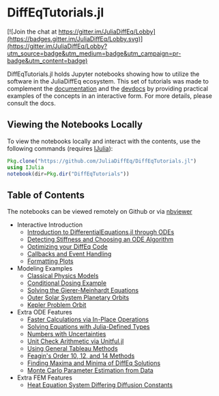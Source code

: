 # DiffEqTutorials.jl

[![Join the chat at https://gitter.im/JuliaDiffEq/Lobby](https://badges.gitter.im/JuliaDiffEq/Lobby.svg)](https://gitter.im/JuliaDiffEq/Lobby?utm_source=badge&utm_medium=badge&utm_campaign=pr-badge&utm_content=badge)

DiffEqTutorials.jl holds Jupyter notebooks showing how to utilize the software in
the JuliaDiffEq ecosystem. This set of tutorials was made to complement the
[documentation](http://docs.juliadiffeq.org/latest/) and the [devdocs](http://devdocs.juliadiffeq.org/latest/)
by providing practical examples of the concepts in an interactive form. For more details, please
consult the docs.

## Viewing the Notebooks Locally

To view the notebooks locally and interact with the contents, use the following
commands (requires [IJulia](https://github.com/JuliaLang/IJulia.jl)):

```julia
Pkg.clone("https://github.com/JuliaDiffEq/DiffEqTutorials.jl")
using IJulia
notebook(dir=Pkg.dir("DiffEqTutorials"))
```

## Table of Contents

The notebooks can be viewed remotely on Github or via [nbviewer](http://nbviewer.jupyter.org/github/JuliaDiffEq/DiffEqTutorials.jl/tree/master/)

- Interactive Introduction
  - [Introduction to DifferentialEquations.jl through ODEs](http://nbviewer.jupyter.org/github/JuliaDiffEq/DiffEqTutorials.jl/blob/master/Introduction/ODEIntroduction.ipynb)
  - [Detecting Stiffness and Choosing an ODE Algorithm](http://nbviewer.jupyter.org/github/JuliaDiffEq/DiffEqTutorials.jl/blob/master/Introduction/ChoosingODEAlgorithm.ipynb)
  - [Optimizing your DiffEq Code](http://nbviewer.jupyter.org/github/JuliaDiffEq/DiffEqTutorials.jl/blob/master/Introduction/OptimizingDiffEqCode.ipynb)
  - [Callbacks and Event Handling](http://nbviewer.jupyter.org/github/JuliaDiffEq/DiffEqTutorials.jl/blob/master/Introduction/CallbacksAndEvents.ipynb)
  - [Formatting Plots](http://nbviewer.jupyter.org/github/JuliaDiffEq/DiffEqTutorials.jl/blob/master/Introduction/FormattingPlots.ipynb)
- Modeling Examples
  - [Classical Physics Models](http://nbviewer.jupyter.org/github/JuliaDiffEq/DiffEqTutorials.jl/blob/master/PhysicalModels/ClassicalPhysics.ipynb)
  - [Conditional Dosing Example](http://nbviewer.jupyter.org/github/JuliaDiffEq/DiffEqTutorials.jl/blob/master/ExtraODEFeatures/ConditionalDosing.ipynb)
  - [Solving the Gierer-Meinhardt  Equations](http://nbviewer.jupyter.org/github/JuliaDiffEq/DiffEqTutorials.jl/blob/master/ExtraFEMFeatures/Solving%20the%20Gierer-Meinhardt%20Equations.ipynb)
  - [Outer Solar System Planetary Orbits](http://nbviewer.jupyter.org/github/JuliaDiffEq/DiffEqTutorials.jl/blob/master/PhysicalModels/Outer-Solar-System.ipynb)
  - [Kepler Problem Orbit](http://nbviewer.jupyter.org/github/JuliaDiffEq/DiffEqTutorials.jl/blob/master/PhysicalModels/KeplerProblem.ipynb)
- Extra ODE Features
  - [Faster Calculations via In-Place Operations](http://nbviewer.jupyter.org/github/JuliaDiffEq/DiffEqTutorials.jl/blob/master/ExtraODEFeatures/Faster%20Calculations%20via%20In-Place%20Operations.ipynb)
  - [Solving Equations with Julia-Defined Types](http://nbviewer.jupyter.org/github/JuliaDiffEq/DiffEqTutorials.jl/blob/master/ExtraODEFeatures/Solving%20Equations%20in%20With%20Julia-Defined%20Types.ipynb)
  - [Numbers with Uncertainties](http://nbviewer.jupyter.org/github/JuliaDiffEq/DiffEqTutorials.jl/blob/master/PhysicalModels/NumberUncertainties.ipynb)
  - [Unit Check Arithmetic via Unitful.jl](http://nbviewer.jupyter.org/github/JuliaDiffEq/DiffEqTutorials.jl/blob/master/ExtraODEFeatures/Unit%20Checked%20Arithmetic%20via%20Unitful.ipynb)
  - [Using General Tableau Methods](http://nbviewer.jupyter.org/github/JuliaDiffEq/DiffEqTutorials.jl/blob/master/ExtraODEFeatures/Using%20General%20Tableau%20Methods.ipynb)
  - [Feagin's Order 10, 12, and 14 Methods](http://nbviewer.jupyter.org/github/JuliaDiffEq/DiffEqTutorials.jl/blob/master/ExtraODEFeatures/Feagin%27s%20Order%2010%2C%2012%2C%20and%2014%20methods.ipynb)
  - [Finding Maxima and Minima of DiffEq Solutions](http://nbviewer.jupyter.org/github/JuliaDiffEq/DiffEqTutorials.jl/blob/master/ExtraODEFeatures/ODEMaxMin.ipynb)
  - [Monte Carlo Parameter Estimation from Data](http://nbviewer.jupyter.org/github/JuliaDiffEq/DiffEqTutorials.jl/blob/master/ExtraODEFeatures/Monte%20Carlo%20Parameter%20Estimation%20From%20Data.ipynb)
- Extra FEM Features
  - [Heat Equation System Differing Diffusion Constants](http://nbviewer.jupyter.org/github/JuliaDiffEq/DiffEqTutorials.jl/blob/master/ExtraFEMFeatures/Heat%20Equation%20System%20Differing%20Diffusion%20Constants.ipynb)
